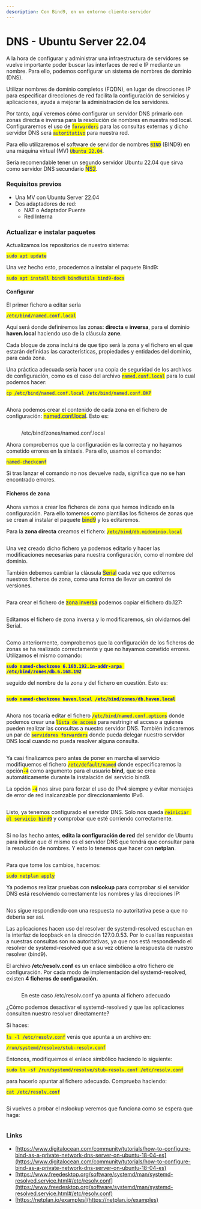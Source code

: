 ```yaml
---
description: Con Bind9, en un entorno cliente-servidor
---
```


# DNS - Ubuntu Server 22.04

A la hora de configurar y administrar una infraestructura de servidores se vuelve importante poder buscar las interfaces de red e IP mediante un nombre. Para ello, podemos configurar un sistema de nombres de dominio (DNS).&#x20;

Utilizar nombres de dominio completos (FQDN), en lugar de direcciones IP para especificar direcciones de red facilita la configuración de servicios y aplicaciones, ayuda a mejorar la administración de los servidores.

Por tanto, aquí veremos cómo configurar un servidor DNS  primario con zonas directa e inversa para la resolución de nombres en nuestra red local. Configuraremos el uso de <mark style="color:blue;">`forwarders`</mark> para las consultas externas y dicho servidor DNS será <mark style="color:blue;">`autoritativo`</mark> para nuestra red.

Para ello utilizaremos el software de servidor de nombres <mark style="color:blue;">`BIND`</mark> (BIND9) en una máquina virtual (MV) <mark style="color:blue;">`Ubuntu 22.04`</mark>.

Sería recomendable tener un segundo servidor Ubuntu 22.04 que sirva como servidor DNS secundario <mark style="color:blue;">NS2</mark>.

### Requisitos previos

* Una MV con Ubuntu Server 22.04&#x20;
* Dos adaptadores de red:
  * NAT o Adaptador Puente
  * Red Interna

### Actualizar e instalar paquetes&#x20;

Actualizamos los repositorios de nuestro sistema:

<mark style="color:blue;">`sudo apt update`</mark>

Una vez hecho esto, procedemos  a instalar el paquete Bind9:

<mark style="color:blue;">`sudo apt install bind9 bind9utils bind9-docs`</mark>

#### Configurar

El primer fichero a editar sería&#x20;

<mark style="color:blue;">`/etc/bind/named.conf.local`</mark>&#x20;

Aquí será donde  definiremos las zonas: **directa** e **inversa**, para el dominio **haven.local** haciendo uso de la cláusula **zone**.&#x20;

Cada bloque de zona incluirá de que tipo será la zona y el fichero en el que estarán definidas las características, propiedades y entidades del dominio, para cada zona.

Una práctica adecuada sería hacer una copia de seguridad de los archivos de configuración, como es el caso del archivo <mark style="color:blue;">`named.conf.local`</mark> para lo cual podemos hacer:

<mark style="color:blue;">`cp /etc/bind/named.conf.local /etc/bind/named.conf.BKP`</mark>

<figure><img src="../../.gitbook/assets/image (14) (1).png" alt=""><figcaption></figcaption></figure>

Ahora podemos crear el contenido de cada zona en el fichero de configuración: <mark style="color:blue;">named.conf.local</mark>. Esto es:

<figure><img src="../../.gitbook/assets/image (199).png" alt=""><figcaption><p>/etc/bind/zones/named.conf.local</p></figcaption></figure>

Ahora comprobemos que la configuración es la correcta y no hayamos cometido errores en la sintaxis. Para ello, usamos el comando:&#x20;

<mark style="color:blue;">`named-checkconf`</mark>

Si tras lanzar el comando no nos devuelve nada, significa que no se han encontrado errores.

#### **Ficheros de zona**

Ahora vamos a crear los ficheros de zona que hemos indicado en la configuración. Para ello tomemos como plantillas los ficheros de zonas que se crean al instalar el paquete <mark style="color:blue;">bind9</mark> y los editaremos.&#x20;

Para la **zona directa** creamos el fichero: <mark style="color:blue;">`/etc/bind/db.midominio.local`</mark>

<figure><img src="../../.gitbook/assets/image (17) (1).png" alt=""><figcaption></figcaption></figure>

Una vez creado dicho fichero ya podemos editarlo y hacer las modificaciones  necesarias para nuestra configuración, como el nombre del dominio.&#x20;

También debemos cambiar la cláusula <mark style="color:blue;">Serial</mark> cada vez que editemos nuestros ficheros de zona, como una forma de llevar un control de versiones.&#x20;

<figure><img src="../../.gitbook/assets/image (108).png" alt=""><figcaption></figcaption></figure>

Para crear el fichero de <mark style="color:blue;">zona inversa</mark> podemos copiar el fichero db.127:

<figure><img src="../../.gitbook/assets/image (135).png" alt=""><figcaption></figcaption></figure>

Editamos el fichero de zona inversa y lo modificaremos, sin olvidarnos del Serial.

<figure><img src="../../.gitbook/assets/image (98).png" alt=""><figcaption></figcaption></figure>

Como anteriormente, comprobemos que la configuración de los ficheros de zonas se ha realizado correctamente y que no hayamos cometido errores. Utilizamos el mismo comando:

<mark style="color:blue;">**`sudo named-checkzone 6.168.192.in-addr-arpa /etc/bind/zones/db.6.168.192`**</mark>

seguido del nombre de la zona y del fichero en cuestión. Esto es:

<figure><img src="../../.gitbook/assets/image (148).png" alt=""><figcaption></figcaption></figure>

<mark style="color:blue;">**`sudo named-checkzone haven.local /etc/bind/zones/db.haven.local`**</mark>

<figure><img src="../../.gitbook/assets/image (157).png" alt=""><figcaption></figcaption></figure>

Ahora nos tocaría editar el fichero <mark style="color:blue;">`/etc/bind/named.conf.options`</mark> donde podemos crear una <mark style="color:blue;">`lista de acceso`</mark> para restringir el acceso a quienes pueden realizar las consultas a nuestro servidor DNS. También indicaremos un par de <mark style="color:blue;">`servidores forwarders`</mark> donde pueda delegar nuestro servidor DNS local cuando no pueda resolver alguna consulta.

<figure><img src="../../.gitbook/assets/image (6) (1).png" alt=""><figcaption></figcaption></figure>

Ya casi finalizamos pero antes de poner en marcha el servicio modifiquemos  el fichero <mark style="color:blue;">`/etc/default/named`</mark> donde especificaremos la opción<mark style="color:blue;">`-4`</mark> como argumento para el usuario **bind,** que  se crea automáticamente durante la instalación del servicio bind9.&#x20;

La opción <mark style="color:blue;">`-4`</mark>  nos sirve para forzar el uso de IPv4 siempre y evitar  mensajes de error de red inalcanzable por direccionamiento IPv6.

<figure><img src="../../.gitbook/assets/image (69).png" alt=""><figcaption></figcaption></figure>

Listo, ya tenemos configurado el servidor DNS. Solo nos queda <mark style="color:blue;">`reiniciar el servicio bind9`</mark> y comprobar que esté corriendo correctamente.

<figure><img src="../../.gitbook/assets/image (20).png" alt=""><figcaption></figcaption></figure>

Si no las hecho antes, **edita la configuración de red** del servidor de Ubuntu  para indicar que él mismo es el servidor DNS que tendrá que consultar para la resolución de nombres. Y esto lo tenemos que hacer con **netplan**.

<figure><img src="../../.gitbook/assets/image (47).png" alt=""><figcaption></figcaption></figure>

Para que tome los cambios, hacemos:

<mark style="color:blue;">`sudo netplan apply`</mark>

Ya podemos  realizar pruebas con **nslookup** para comprobar si el servidor DNS está resolviendo correctamente los nombres y las direcciones IP:

<figure><img src="../../.gitbook/assets/image (188).png" alt=""><figcaption></figcaption></figure>

Nos sigue respondiendo con una respuesta no autoritativa pese a que no debería ser así.&#x20;

Las aplicaciones hacen uso del resolver de systemd-resolved  escuchan en la interfaz de loopback en la dirección 127.0.0.53. Por lo cual las respuestas a nuestras consultas son no autoritativas, ya que nos está respondiendo el resolver de systemd-resolved que a su vez obtiene la respuesta de nuestro resolver (bind9).

&#x20;El archivo **/etc/resolv.conf** es un enlace simbólico a otro fichero de configuración. Por cada modo de implementación del systemd-resolved, existen **4 ficheros de configuración.**

<figure><img src="../../.gitbook/assets/image (53).png" alt=""><figcaption><p>En este caso /etc/resolv.conf ya apunta al fichero adecuado</p></figcaption></figure>

¿Cómo podemos desactivar el systemd-resolved y que las aplicaciones consulten nuestro resolver directamente?&#x20;

Si haces:

<mark style="color:blue;">`ls -l /etc/resolv.conf`</mark> verás que apunta a un archivo en:

<mark style="color:blue;">`/run/systemd/resolve/stub-resolv.conf`</mark>

Entonces, modifiquemos el enlace simbólico haciendo lo siguiente:

<mark style="color:blue;">`sudo ln -sf /run/systemd/resolve/stub-resolv.conf /etc/resolv.conf`</mark>

para hacerlo apuntar al fichero adecuado. Comprueba haciendo:

<mark style="color:blue;">`cat /etc/resolv.conf`</mark>

<figure><img src="../../.gitbook/assets/image (61).png" alt=""><figcaption></figcaption></figure>

Si vuelves a probar el nslookup veremos que funciona como se espera que haga:

<figure><img src="../../.gitbook/assets/image (13).png" alt=""><figcaption></figcaption></figure>

### Links

* [https://www.digitalocean.com/community/tutorials/how-to-configure-bind-as-a-private-network-dns-server-on-ubuntu-18-04-es](https://www.digitalocean.com/community/tutorials/how-to-configure-bind-as-a-private-network-dns-server-on-ubuntu-18-04-es)
* [https://www.freedesktop.org/software/systemd/man/systemd-resolved.service.html#/etc/resolv.conf](https://www.freedesktop.org/software/systemd/man/systemd-resolved.service.html#/etc/resolv.conf)
* [https://netplan.io/examples](https://netplan.io/examples)

